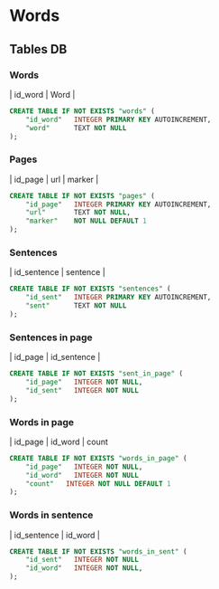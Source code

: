 # Words

## Tables DB

### Words

| id_word | Word |

```SQL
CREATE TABLE IF NOT EXISTS "words" (
    "id_word"   INTEGER PRIMARY KEY AUTOINCREMENT,
    "word"      TEXT NOT NULL
);
```

### Pages

| id_page | url | marker |

```SQL
CREATE TABLE IF NOT EXISTS "pages" (
    "id_page"   INTEGER PRIMARY KEY AUTOINCREMENT,
    "url"       TEXT NOT NULL,
    "marker"    NOT NULL DEFAULT 1
);
```
### Sentences

| id_sentence | sentence |

```SQL
CREATE TABLE IF NOT EXISTS "sentences" (
    "id_sent"   INTEGER PRIMARY KEY AUTOINCREMENT,
    "sent"      TEXT NOT NULL
);
```
### Sentences in page

| id_page | id_sentence |

```SQL
CREATE TABLE IF NOT EXISTS "sent_in_page" (
    "id_page"   INTEGER NOT NULL,
    "id_sent"   INTEGER NOT NULL
);
```
### Words in page

| id_page | id_word | count

```SQL
CREATE TABLE IF NOT EXISTS "words_in_page" (
    "id_page"   INTEGER NOT NULL,
    "id_word"   INTEGER NOT NULL
    "count"   INTEGER NOT NULL DEFAULT 1
);
```
### Words in sentence

| id_sentence | id_word |

```SQL
CREATE TABLE IF NOT EXISTS "words_in_sent" (
    "id_sent"   INTEGER NOT NULL
    "id_word"   INTEGER NOT NULL,
);
```